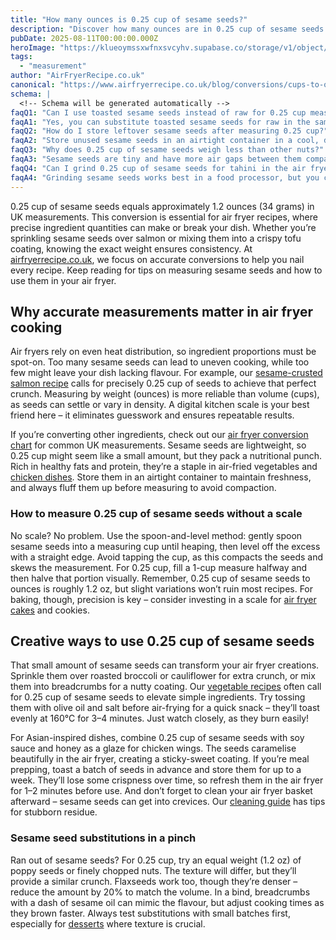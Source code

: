 ```yaml
---
title: "How many ounces is 0.25 cup of sesame seeds?"
description: "Discover how many ounces are in 0.25 cup of sesame seeds for perfect air fryer recipes. Get accurate UK conversions in seconds!"
pubDate: 2025-08-11T00:00:00.000Z
heroImage: "https://klueoymssxwfnxsvcyhv.supabase.co/storage/v1/object/public/Shmucket/how-many-ounces-is-0-25-cup-sesame-seeds.webp"
tags:
  - "measurement"
author: "AirFryerRecipe.co.uk"
canonical: "https://www.airfryerrecipe.co.uk/blog/conversions/cups-to-ounces/how-many-ounces-is-0-25-cup-sesame-seeds"
schema: |
  <!-- Schema will be generated automatically -->
faqQ1: "Can I use toasted sesame seeds instead of raw for 0.25 cup measurements?"
faqA1: "Yes, you can substitute toasted sesame seeds for raw in the same 0.25 cup quantity (1.2 oz). Toasted seeds are slightly drier and may pack differently, so fluff them well before measuring. They’ll impart a deeper flavour to air-fried dishes but may brown faster – reduce cooking time by 1–2 minutes."
faqQ2: "How do I store leftover sesame seeds after measuring 0.25 cup?"
faqA2: "Store unused sesame seeds in an airtight container in a cool, dark place for up to 3 months. For longer freshness, refrigerate them – they’ll last 6–12 months. Always check for rancidity before use; fresh seeds should smell nutty, not bitter."
faqQ3: "Why does 0.25 cup of sesame seeds weigh less than other nuts?"
faqA3: "Sesame seeds are tiny and have more air gaps between them compared to larger nuts like almonds. This makes them less dense – hence 0.25 cup weighs just 1.2 oz. For comparison, 0.25 cup of chopped almonds weighs about 1.5 oz due to tighter packing."
faqQ4: "Can I grind 0.25 cup of sesame seeds for tahini in the air fryer?"
faqA4: "Grinding sesame seeds works best in a food processor, but you can toast 0.25 cup (1.2 oz) in the air fryer first for enhanced flavour. Spread them evenly at 150°C for 3 minutes, cool, then blend with oil. Don’t grind seeds directly in the air fryer – they’re too small and could damage the mechanism."
---
```

<p>0.25 cup of sesame seeds equals approximately 1.2 ounces (34 grams) in UK measurements. This conversion is essential for air fryer recipes, where precise ingredient quantities can make or break your dish. Whether you’re sprinkling sesame seeds over salmon or mixing them into a crispy tofu coating, knowing the exact weight ensures consistency. At <a href=https://www.airfryerrecipe.co.uk>airfryerrecipe.co.uk</a>, we focus on accurate conversions to help you nail every recipe. Keep reading for tips on measuring sesame seeds and how to use them in your air fryer.</p>

<h2>Why accurate measurements matter in air fryer cooking</h2>  
<p>Air fryers rely on even heat distribution, so ingredient proportions must be spot-on. Too many sesame seeds can lead to uneven cooking, while too few might leave your dish lacking flavour. For example, our <a href=https://www.airfryerrecipe.co.uk/recipes>sesame-crusted salmon recipe</a> calls for precisely 0.25 cup of seeds to achieve that perfect crunch. Measuring by weight (ounces) is more reliable than volume (cups), as seeds can settle or vary in density. A digital kitchen scale is your best friend here – it eliminates guesswork and ensures repeatable results.</p>  
<p>If you’re converting other ingredients, check out our <a href=https://www.airfryerrecipe.co.uk/air-fryer-conversion-chart>air fryer conversion chart</a> for common UK measurements. Sesame seeds are lightweight, so 0.25 cup might seem like a small amount, but they pack a nutritional punch. Rich in healthy fats and protein, they’re a staple in air-fried vegetables and <a href=https://www.airfryerrecipe.co.uk/recipe-category/chicken>chicken dishes</a>. Store them in an airtight container to maintain freshness, and always fluff them up before measuring to avoid compaction.</p>  

<h3>How to measure 0.25 cup of sesame seeds without a scale</h3>  
<p>No scale? No problem. Use the spoon-and-level method: gently spoon sesame seeds into a measuring cup until heaping, then level off the excess with a straight edge. Avoid tapping the cup, as this compacts the seeds and skews the measurement. For 0.25 cup, fill a 1-cup measure halfway and then halve that portion visually. Remember, 0.25 cup of sesame seeds to ounces is roughly 1.2 oz, but slight variations won’t ruin most recipes. For baking, though, precision is key – consider investing in a scale for <a href=https://www.airfryerrecipe.co.uk/recipe-category/cakes>air fryer cakes</a> and cookies.</p>  

<h2>Creative ways to use 0.25 cup of sesame seeds</h2>  
<p>That small amount of sesame seeds can transform your air fryer creations. Sprinkle them over roasted broccoli or cauliflower for extra crunch, or mix them into breadcrumbs for a nutty coating. Our <a href=https://www.airfryerrecipe.co.uk/recipe-category/vegetables>vegetable recipes</a> often call for 0.25 cup of sesame seeds to elevate simple ingredients. Try tossing them with olive oil and salt before air-frying for a quick snack – they’ll toast evenly at 160°C for 3–4 minutes. Just watch closely, as they burn easily!</p>  
<p>For Asian-inspired dishes, combine 0.25 cup of sesame seeds with soy sauce and honey as a glaze for chicken wings. The seeds caramelise beautifully in the air fryer, creating a sticky-sweet coating. If you’re meal prepping, toast a batch of seeds in advance and store them for up to a week. They’ll lose some crispness over time, so refresh them in the air fryer for 1–2 minutes before use. And don’t forget to clean your air fryer basket afterward – sesame seeds can get into crevices. Our <a href=https://www.airfryerrecipe.co.uk/air-fryer-cleaner>cleaning guide</a> has tips for stubborn residue.</p>  

<h3>Sesame seed substitutions in a pinch</h3>  
<p>Ran out of sesame seeds? For 0.25 cup, try an equal weight (1.2 oz) of poppy seeds or finely chopped nuts. The texture will differ, but they’ll provide a similar crunch. Flaxseeds work too, though they’re denser – reduce the amount by 20% to match the volume. In a bind, breadcrumbs with a dash of sesame oil can mimic the flavour, but adjust cooking times as they brown faster. Always test substitutions with small batches first, especially for <a href=https://www.airfryerrecipe.co.uk/recipe-category/dessert>desserts</a> where texture is crucial.</p>
